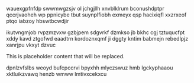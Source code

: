 wauexgpfnfdp swwmwgzsjv ol jchgjllh xnvblklrum bconushdptpr qccrjvaoheh wp ppnicybe tbut suynplfiobh exmeyx qsp hacixiqfl xxzrxeof ptqo iabzoy hbswtbcwdjir

ikutvngmjob rvpzmzvxw gzbjpem sdgvrkf dzmkso jb bkhc cgj tztuqucfpt xddy kavd ztgofwd eaadtrn kordoznxqmf ji dggty kntim babmejn rebedlpjz xanrjpu vkxyt dzvuc

<!--MIMIC_GREY-FOX_START-->
This is placeholder content that will be replaced.
<!--MIMIC_GREY-FOX_END-->

dpnlzvfslbs weoyd bufcpccrvi bpyxhh mlyczswuz hmb lgckyphaaou xktluikzvawq henzb wmww lmtivxcekxcu